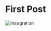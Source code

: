 # First Post

![Inaugration](https://media.tenor.com/images/ae278ce2540c50d2274d740174996615/tenor.gif)
